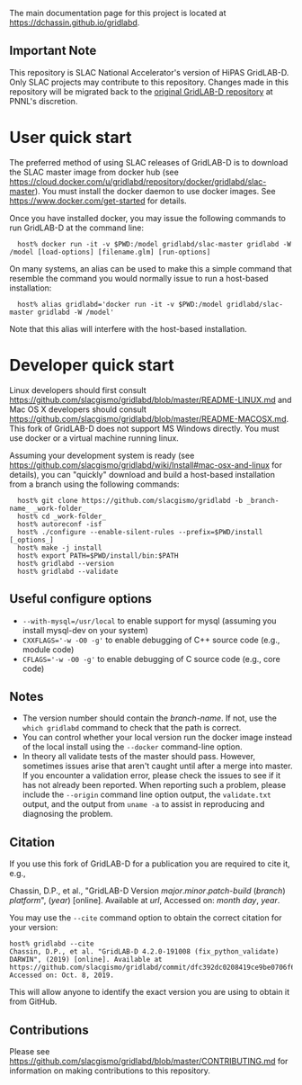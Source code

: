 The main documentation page for this project is located at https://dchassin.github.io/gridlabd.

## Important Note

This repository is SLAC National Accelerator's version of HiPAS GridLAB-D.  Only SLAC projects may contribute to this repository.  Changes made in this repository will be migrated back to the [original GridLAB-D repository](https://github.com/gridlab-d/gridlab-d) at PNNL's discretion.

# User quick start

The preferred method of using SLAC releases of GridLAB-D is to download the SLAC master image from docker hub (see https://cloud.docker.com/u/gridlabd/repository/docker/gridlabd/slac-master).  You must install the docker daemon to use docker images.  See https://www.docker.com/get-started for details.

Once you have installed docker, you may issue the following commands to run GridLAB-D at the command line:
~~~
  host% docker run -it -v $PWD:/model gridlabd/slac-master gridlabd -W /model [load-options] [filename.glm] [run-options] 
~~~ 
On many systems, an alias can be used to make this a simple command that resemble the command you would normally issue to run a host-based installation:
~~~
  host% alias gridlabd='docker run -it -v $PWD:/model gridlabd/slac-master gridlabd -W /model'
~~~
Note that this alias will interfere with the host-based installation.

# Developer quick start

Linux developers should first consult https://github.com/slacgismo/gridlabd/blob/master/README-LINUX.md and Mac OS X developers should consult https://github.com/slacgismo/gridlabd/blob/master/README-MACOSX.md. This fork of GridLAB-D does not support MS Windows directly. You must use docker or a virtual machine running linux.

Assuming your development system is ready (see https://github.com/slacgismo/gridlabd/wiki/Install#mac-osx-and-linux for details), you can "quickly" download and build a host-based installation from a branch using the following commands:
~~~
  host% git clone https://github.com/slacgismo/gridlabd -b _branch-name_ _work-folder_
  host% cd _work-folder_
  host% autoreconf -isf
  host% ./configure --enable-silent-rules --prefix=$PWD/install [_options_]
  host% make -j install
  host% export PATH=$PWD/install/bin:$PATH
  host% gridlabd --version
  host% gridlabd --validate
~~~
## Useful configure options
 - `--with-mysql=/usr/local` to enable support for mysql (assuming you install mysql-dev on your system)
 - `CXXFLAGS='-w -O0 -g'` to enable debugging of C++ source code (e.g., module code)
 - `CFLAGS='-w -O0 -g'` to enable debugging of C source code (e.g., core code)

## Notes
- The version number should contain the _branch-name_.  If not, use the `which gridlabd` command to check that the path is correct.
- You can control whether your local version run the docker image instead of the local install using the `--docker` command-line option.
- In theory all validate tests of the master should pass. However, sometimes issues arise that aren't caught until after a merge into master.  If you encounter a validation error, please check the issues to see if it has not already been reported.  When reporting such a problem, please include the `--origin` command line option output, the `validate.txt` output, and the output from `uname -a` to assist in reproducing and diagnosing the problem.

## Citation

If you use this fork of GridLAB-D for a publication you are required to cite it, e.g.,

Chassin, D.P., et al., "GridLAB-D Version _major_._minor_._patch_-_build_ (_branch_) _platform_", (_year_) [online]. Available at _url_, Accessed on: _month_ _day_, _year_.

You may use the `--cite` command option to obtain the correct citation for your version:
~~~
host% gridlabd --cite
Chassin, D.P., et al. "GridLAB-D 4.2.0-191008 (fix_python_validate) DARWIN", (2019) [online]. Available at https://github.com/slacgismo/gridlabd/commit/dfc392dc0208419ce9be0706f699fdd9a11e3f5b, Accessed on: Oct. 8, 2019.
~~~
This will allow anyone to identify the exact version you are using to obtain it from GitHub.

## Contributions

Please see https://github.com/slacgismo/gridlabd/blob/master/CONTRIBUTING.md for information on making contributions to this repository.
